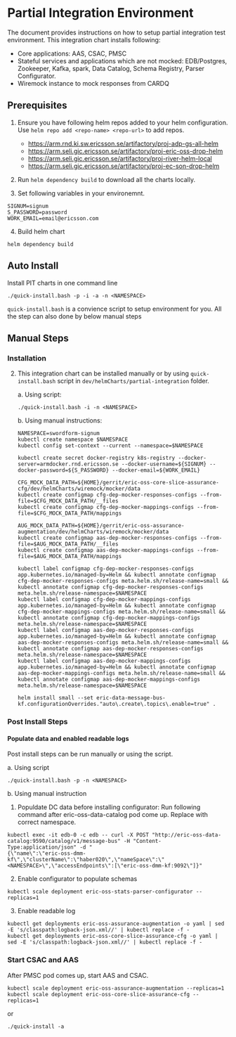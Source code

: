 # Partial Integration Environment

The document provides instructions on how to setup partial integration test environment. This integration chart installs following:

- Core applications: AAS, CSAC, PMSC
- Stateful services and applications which are not mocked: EDB/Postgres, Zookeeper, Kafka, spark, Data Catalog, Schema Registry, Parser Configurator.
- Wiremock instance to mock responses from CARDQ

## Prerequisites

1. Ensure you have following helm repos added to your helm configuration. Use `helm repo add <repo-name> <repo-url>` to add repos.
   - https://arm.rnd.ki.sw.ericsson.se/artifactory/proj-adp-gs-all-helm
   - https://arm.seli.gic.ericsson.se/artifactory/proj-eric-oss-drop-helm
   - https://arm.seli.gic.ericsson.se/artifactory/proj-river-helm-local
   - https://arm.seli.gic.ericsson.se/artifactory/proj-ec-son-drop-helm

2. Run `helm dependency build` to download all the charts locally.

3. Set following variables in your environemnt.

```
SIGNUM=signum
S_PASSWORD=password
WORK_EMAIL=email@ericsson.com
```

4. Build helm chart

```shell
helm dependency build

```


## Auto Install

Install PIT charts in one command line

```shell
./quick-install.bash -p -i -a -n <NAMESPACE>
```

`quick-install.bash` is a convience script to setup environment for you. All the step can also done by below manual steps

## Manual Steps

### Installation


2. This integration chart can be installed manually or by using `quick-install.bash` script in `dev/helmCharts/partial-integration` folder.

   a. Using script:
   ```
   ./quick-install.bash -i -n <NAMESPACE>
   ```
   b. Using manual instructions:
   ```
   NAMESPACE=swordform-signum
   kubectl create namespace $NAMESPACE
   kubectl config set-context --current --namespace=$NAMESPACE

   kubectl create secret docker-registry k8s-registry --docker-server=armdocker.rnd.ericsson.se --docker-username=${SIGNUM} --docker-password=${S_PASSWORD} --docker-email=${WORK_EMAIL}

   CFG_MOCK_DATA_PATH=${HOME}/gerrit/eric-oss-core-slice-assurance-cfg/dev/helmCharts/wiremock/mocker/data
   kubectl create configmap cfg-dep-mocker-responses-configs --from-file=$CFG_MOCK_DATA_PATH/__files
   kubectl create configmap cfg-dep-mocker-mappings-configs --from-file=$CFG_MOCK_DATA_PATH/mappings

   AUG_MOCK_DATA_PATH=${HOME}/gerrit/eric-oss-assurance-augmentation/dev/helmCharts/wiremock/mocker/data
   kubectl create configmap aas-dep-mocker-responses-configs --from-file=$AUG_MOCK_DATA_PATH/__files
   kubectl create configmap aas-dep-mocker-mappings-configs --from-file=$AUG_MOCK_DATA_PATH/mappings

   kubectl label configmap cfg-dep-mocker-responses-configs app.kubernetes.io/managed-by=Helm && kubectl annotate configmap cfg-dep-mocker-responses-configs meta.helm.sh/release-name=small && kubectl annotate configmap cfg-dep-mocker-responses-configs meta.helm.sh/release-namespace=$NAMESPACE
   kubectl label configmap cfg-dep-mocker-mappings-configs app.kubernetes.io/managed-by=Helm && kubectl annotate configmap cfg-dep-mocker-mappings-configs meta.helm.sh/release-name=small && kubectl annotate configmap cfg-dep-mocker-mappings-configs meta.helm.sh/release-namespace=$NAMESPACE
   kubectl label configmap aas-dep-mocker-responses-configs app.kubernetes.io/managed-by=Helm && kubectl annotate configmap aas-dep-mocker-responses-configs meta.helm.sh/release-name=small && kubectl annotate configmap aas-dep-mocker-responses-configs meta.helm.sh/release-namespace=$NAMESPACE
   kubectl label configmap aas-dep-mocker-mappings-configs app.kubernetes.io/managed-by=Helm && kubectl annotate configmap aas-dep-mocker-mappings-configs meta.helm.sh/release-name=small && kubectl annotate configmap aas-dep-mocker-mappings-configs meta.helm.sh/release-namespace=$NAMESPACE

   helm install small --set eric-data-message-bus-kf.configurationOverrides."auto\.create\.topics\.enable=true" .
   ```

### Post Install Steps

#### Populate data and enabled readable logs

Post install steps can be run manually or using the script.

a. Using script

   ```
   ./quick-install.bash -p -n <NAMESPACE>
   ```

b. Using manual instruction

1. Populdate DC data before installing configurator:
   Run following command after eric-oss-data-catalog pod come up. Replace <NAMESPACE> with correct namespace.

```
kubectl exec -it edb-0 -c edb -- curl -X POST "http://eric-oss-data-catalog:9590/catalog/v1/message-bus" -H "Content-Type:application/json" -d "
{\"name\":\"eric-oss-dmm-kf\",\"clusterName\":\"haber020\",\"nameSpace\":\"<NAMESPACE>\",\"accessEndpoints\":[\"eric-oss-dmm-kf:9092\"]}"
```

2. Enable configurator to populate schemas

```
kubectl scale deployment eric-oss-stats-parser-configurator --replicas=1
```

3. Enable readable log
```
kubectl get deployments eric-oss-assurance-augmentation -o yaml | sed -E 's/classpath:logback-json.xml//' | kubectl replace -f -
kubectl get deployments eric-oss-core-slice-assurance-cfg -o yaml | sed -E 's/classpath:logback-json.xml//' | kubectl replace -f -
```

### Start CSAC and AAS

After PMSC pod comes up, start AAS and CSAC.

```
kubectl scale deployment eric-oss-assurance-augmentation --replicas=1
kubectl scale deployment eric-oss-core-slice-assurance-cfg --replicas=1
```

or
```shell
./quick-install -a

```
